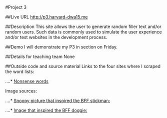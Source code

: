 #Project 3

##Live URL
<http://p3.harvard-dwa15.me>

##Description
This site allows the user to generate random filler text and/or random users. Such data is commonly used to simulate the user experience and/or test websites in the development process.

##Demo
I will demonstrate my P3 in section on Friday.

##Details for teaching team
None

##Outside code and source material
Links to the four sites where I scraped the word lists:

....* [Nonsense words](http://phrontistery.info/nonsense.html)

Image sources:

....* [Snoopy picture that inspired the BFF stickman:](http://shopfurrytales.blogspot.com/2011_03_01_archive.html)

....* [Image that inspired the BFF doggie:](http://www.shutterstock.com/pic-94264543/stock-photo-sitting-dog-cartoon-raster-version.html)